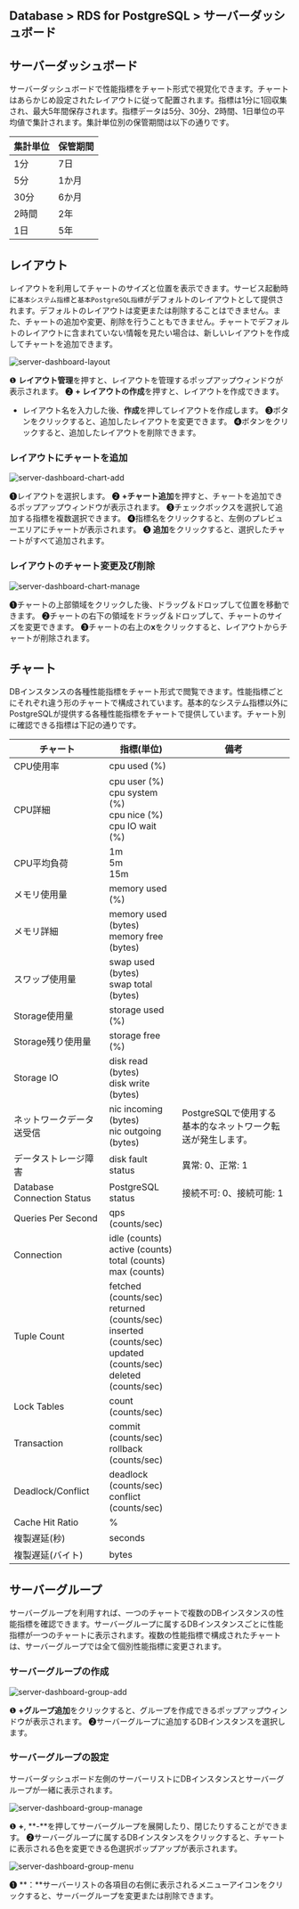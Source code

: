 ## Database > RDS for PostgreSQL > サーバーダッシュボード

## サーバーダッシュボード

サーバーダッシュボードで性能指標をチャート形式で視覚化できます。チャートはあらかじめ設定されたレイアウトに従って配置されます。指標は1分に1回収集され、最大5年間保存されます。指標データは5分、30分、2時間、1日単位の平均値で集計されます。集計単位別の保管期間は以下の通りです。

| 集計単位 | 保管期間 |
|-------|-------|
| 1分  | 7日  |
| 5分  | 1か月 |
| 30分 | 6か月 |
| 2時間 | 2年  |
| 1日  | 5年  |

## レイアウト

レイアウトを利用してチャートのサイズと位置を表示できます。サービス起動時に`基本システム指標`と`基本PostgreSQL指標`がデフォルトのレイアウトとして提供されます。デフォルトのレイアウトは変更または削除することはできません。また、チャートの追加や変更、削除を行うこともできません。チャートでデフォルトのレイアウトに含まれていない情報を見たい場合は、新しいレイアウトを作成してチャートを追加できます。

![server-dashboard-layout](https://static.toastoven.net/prod_rds_postgres/20240813/server-dashboard-layout-ja.png)

❶ **レイアウト管理**を押すと、レイアウトを管理するポップアップウィンドウが表示されます。
❷ **+ レイアウトの作成**を押すと、レイアウトを作成できます。
- レイアウト名を入力した後、**作成**を押してレイアウトを作成します。
❸ボタンをクリックすると、追加したレイアウトを変更できます。
❹ボタンをクリックすると、追加したレイアウトを削除できます。

### レイアウトにチャートを追加

![server-dashboard-chart-add](https://static.toastoven.net/prod_rds_postgres/20240813/server-dashboard-chart-add-ja.png)

❶レイアウトを選択します。
❷ **+チャート追加**を押すと、チャートを追加できるポップアップウィンドウが表示されます。
❸チェックボックスを選択して追加する指標を複数選択できます。
❹指標名をクリックすると、左側のプレビューエリアにチャートが表示されます。
❺ **追加**をクリックすると、選択したチャートがすべて追加されます。

### レイアウトのチャート変更及び削除

![server-dashboard-chart-manage](https://static.toastoven.net/prod_rds_postgres/20240813/server-dashboard-chart-manage-ja.png)

❶チャートの上部領域をクリックした後、ドラッグ＆ドロップして位置を移動できます。
❷チャートの右下の領域をドラッグ＆ドロップして、チャートのサイズを変更できます。
❸チャートの右上の**x**をクリックすると、レイアウトからチャートが削除されます。

## チャート

DBインスタンスの各種性能指標をチャート形式で閲覧できます。性能指標ごとにそれぞれ違う形のチャートで構成されています。基本的なシステム指標以外にPostgreSQLが提供する各種性能指標をチャートで提供しています。チャート別に確認できる指標は下記の通りです。

| チャート                       | 指標(単位)                                                                                                                     | 備考                                   |
|----------------------------|----------------------------------------------------------------------------------------------------------------------------|----------------------------------------|
| CPU使用率                  | cpu used (%)                                                                                                               |                                        |
| CPU詳細                   | cpu user (%)<br/>cpu system (%)<br/>cpu nice (%)<br/>cpu IO wait (%)                                                       |                                        |
| CPU平均負荷                | 1m<br/>5m<br/>15m                                                                                                          |                                        |
| メモリ使用量                  | memory used (%)                                                                                                            |                                        |
| メモリ詳細                   | memory used (bytes)<br/>memory free (bytes)                                                                                |                                        |
| スワップ使用量                   | swap used (bytes)<br> swap total (bytes)                                                                                   |                                        |
| Storage使用量              | storage used (%)                                                                                                           |                                        |
| Storage残り使用量           | storage free (%)                                                                                                           |                                        |
| Storage IO                 | disk read (bytes)<br> disk write (bytes)                                                                                   |                                        |
| ネットワークデータ送受信             | nic incoming (bytes)<br> nic outgoing (bytes)                                                                              | PostgreSQLで使用する基本的なネットワーク転送が発生します。 |
| データストレージ障害               | disk fault status                                                                                                          | 異常: 0、正常: 1                          |
| Database Connection Status | PostgreSQL status                                                                                                          | 接続不可: 0、接続可能: 1                     |
| Queries Per Second         | qps (counts/sec)                                                                                                           |                                        |
| Connection                 | idle (counts)<br/>active (counts)<br/>total (counts)<br/>max (counts)                                                      |                                        |
| Tuple Count                | fetched (counts/sec)<br/>returned (counts/sec)<br/>inserted (counts/sec)<br/>updated (counts/sec)<br/>deleted (counts/sec) |                                        |
| Lock Tables                | count (counts/sec)                                                                                                         |                                        |
| Transaction                | commit (counts/sec)<br/>rollback (counts/sec)                                                                              |                                        |
| Deadlock/Conflict          | deadlock (counts/sec)<br/>conflict (counts/sec)                                                                            |                                        |
| Cache Hit Ratio            | %                                                                                                                          |                                        |
| 複製遅延(秒)                   | seconds                                                                                                                    |                                        |
| 複製遅延(バイト)                 | bytes                                                                                                                      |                                        |

## サーバーグループ

サーバーグループを利用すれば、一つのチャートで複数のDBインスタンスの性能指標を確認できます。サーバーグループに属するDBインスタンスごとに性能指標が一つのチャートに表示されます。複数の性能指標で構成されたチャートは、サーバーグループでは全て個別性能指標に変更されます。

### サーバーグループの作成

![server-dashboard-group-add](https://static.toastoven.net/prod_rds_postgres/20240813/server-dashboard-group-add-ja.png)

❶ **+グループ追加**をクリックすると、グループを作成できるポップアップウィンドウが表示されます。
❷サーバーグループに追加するDBインスタンスを選択します。

### サーバーグループの設定

サーバーダッシュボード左側のサーバーリストにDBインスタンスとサーバーグループが一緒に表示されます。

![server-dashboard-group-manage](https://static.toastoven.net/prod_rds_postgres/20240813/server-dashboard-group-manage-ja.png)

❶ **+**, **-**を押してサーバーグループを展開したり、閉じたりすることができます。
❷サーバーグループに属するDBインスタンスをクリックすると、チャートに表示される色を変更できる色選択ポップアップが表示されます。

![server-dashboard-group-menu](https://static.toastoven.net/prod_rds_postgres/20240813/server-dashboard-group-menu-ja.png)

❶ **：**サーバーリストの各項目の右側に表示されるメニューアイコンをクリックすると、サーバーグループを変更または削除できます。
